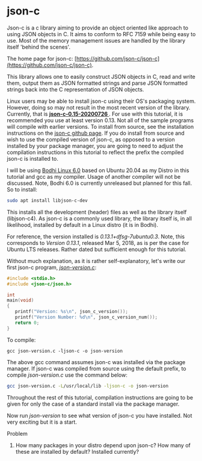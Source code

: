 # json-c


Json-c is a c library aiming to provide an object oriented like approach to using JSON objects in C. It aims to conform to RFC 7159 while being easy to use. Most of the memory management issues are handled by the library itself 'behind the scenes'.

The home page for json-c: [https://github.com/json-c/json-c](https://github.com/json-c/json-c).

This library allows one to easily construct JSON objects in C, read and write them, output them as JSON formatted strings and parse JSON formatted strings back into the C representation of JSON objects.

Linux users may be able to install json-c using their OS's packaging system. However, doing so may not result in the most recent version of the library. Currently, that is **[json-c-0.15-20200726 ](https://github.com/json-c/json-c/releases/tag/json-c-0.15-20200726)**. For use with this tutorial, it is recommended you use at least version 0.13. Not all of the sample programs will compile with earlier versions. To install from source, see the installation instructions on the [json-c github page](https://github.com/json-c/json-c#buildunix). If you do install from source and wish to use the compiled version of json-c, as opposed to a version installed by your package manager, you are going to need to adjust the compilation instructions in this tutorial to reflect the prefix the compiled json-c is installed to. 

I will be using [Bodhi Linux 6.0](https://www.bodhilinux.com/) based on Ubuntu 20.04 as my Distro in this tutorial and gcc as my compiler. Usage of another compiler will not be discussed. Note, Bodhi 6.0 is currently unreleased but planned for this fall. So to install:

```sh
sudo apt install libjson-c-dev
```

This installs all the development (header) files as well as the library itself (libjson-c4). As json-c is a commonly used library, the library itself is, in all likelihood, installed by default in a Linux distro (it is in Bodhi). 

For reference, the version installed is *0.13.1+dfsg-7ubuntu0.3*. Note, this corresponds to *Version 0.13.1*, released Mar 5, 2018, as is per the case for Ubuntu LTS releases. Rather dated but sufficient enough for this tutorial.

Without much explanation, as it is rather self-explanatory,  let's write our first json-c program, [_*json-version.c*_](https://github.com/rbtylee/tutorial-jsonc/blob/master/src/json-version.c):

````C
#include <stdio.h>
#include <json-c/json.h>

int
main(void)
{
   printf("Version: %s\n", json_c_version());
   printf("Version Number: %d\n", json_c_version_num());
   return 0;
}
````

To compile:

```
gcc json-version.c -ljson-c -o json-version
```

The above gcc command assumes json-c was installed via the package manager. If json-c was compiled from source using the default prefix, to compile _*json-version.c*_ use the command below:

```sh
gcc json-version.c -L/usr/local/lib -ljson-c -o json-version
```

Throughout the rest of this tutorial, compilation instructions are going to be given for only the case of a standard install via the package manager.

Now run _*json-version*_ to see what version of json-c you have installed. Not very exciting but it is a start.

Problem

1. How many packages in your distro depend upon json-c? How many of these are installed by default? Installed currently?
